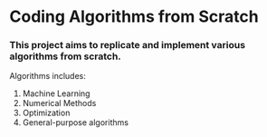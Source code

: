 # Coding Algorithms from Scratch

### This project aims to replicate and implement various algorithms from scratch.

Algorithms includes:

1. Machine Learning
2. Numerical Methods
3. Optimization
4. General-purpose algorithms